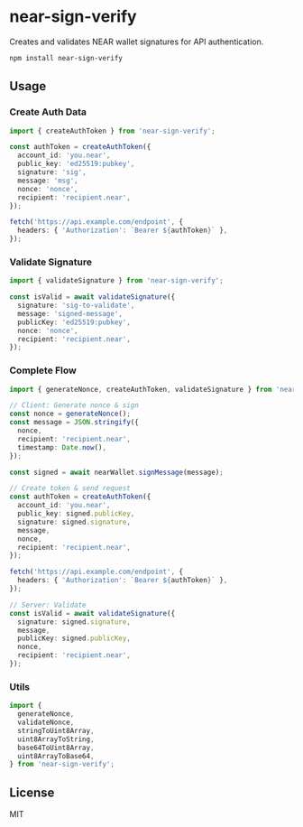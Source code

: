 # near-sign-verify

Creates and validates NEAR wallet signatures for API authentication.

```bash
npm install near-sign-verify
```

## Usage

### Create Auth Data

```typescript
import { createAuthToken } from 'near-sign-verify';

const authToken = createAuthToken({
  account_id: 'you.near',
  public_key: 'ed25519:pubkey',
  signature: 'sig',
  message: 'msg',
  nonce: 'nonce',
  recipient: 'recipient.near',
});

fetch('https://api.example.com/endpoint', {
  headers: { 'Authorization': `Bearer ${authToken}` },
});
```

### Validate Signature

```typescript
import { validateSignature } from 'near-sign-verify';

const isValid = await validateSignature({
  signature: 'sig-to-validate',
  message: 'signed-message',
  publicKey: 'ed25519:pubkey',
  nonce: 'nonce',
  recipient: 'recipient.near',
});
```

### Complete Flow

```typescript
import { generateNonce, createAuthToken, validateSignature } from 'near-sign-verify';

// Client: Generate nonce & sign
const nonce = generateNonce();
const message = JSON.stringify({
  nonce,
  recipient: 'recipient.near',
  timestamp: Date.now(),
});

const signed = await nearWallet.signMessage(message);

// Create token & send request
const authToken = createAuthToken({
  account_id: 'you.near',
  public_key: signed.publicKey,
  signature: signed.signature,
  message,
  nonce,
  recipient: 'recipient.near',
});

fetch('https://api.example.com/endpoint', {
  headers: { 'Authorization': `Bearer ${authToken}` },
});

// Server: Validate
const isValid = await validateSignature({
  signature: signed.signature,
  message,
  publicKey: signed.publicKey,
  nonce,
  recipient: 'recipient.near',
});
```

### Utils

```typescript
import {
  generateNonce,
  validateNonce,
  stringToUint8Array,
  uint8ArrayToString,
  base64ToUint8Array,
  uint8ArrayToBase64,
} from 'near-sign-verify';
```

## License

MIT